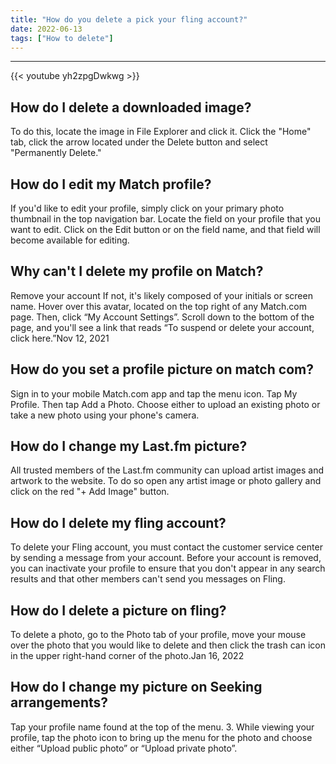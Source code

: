 ```yaml
---
title: "How do you delete a pick your fling account?"
date: 2022-06-13
tags: ["How to delete"]
---
```


---
{{< youtube yh2zpgDwkwg >}}
## How do I delete a downloaded image?
To do this, locate the image in File Explorer and click it. Click the "Home" tab, click the arrow located under the Delete button and select "Permanently Delete."

## How do I edit my Match profile?
If you'd like to edit your profile, simply click on your primary photo thumbnail in the top navigation bar. Locate the field on your profile that you want to edit. Click on the Edit button or on the field name, and that field will become available for editing.

## Why can't I delete my profile on Match?
Remove your account If not, it's likely composed of your initials or screen name. Hover over this avatar, located on the top right of any Match.com page. Then, click “My Account Settings”. Scroll down to the bottom of the page, and you'll see a link that reads “To suspend or delete your account, click here.”Nov 12, 2021

## How do you set a profile picture on match com?
Sign in to your mobile Match.com app and tap the menu icon. Tap My Profile. Then tap Add a Photo. Choose either to upload an existing photo or take a new photo using your phone's camera.

## How do I change my Last.fm picture?
All trusted members of the Last.fm community can upload artist images and artwork to the website. To do so open any artist image or photo gallery and click on the red "+ Add Image" button.

## How do I delete my fling account?
To delete your Fling account, you must contact the customer service center by sending a message from your account. Before your account is removed, you can inactivate your profile to ensure that you don't appear in any search results and that other members can't send you messages on Fling.

## How do I delete a picture on fling?
To delete a photo, go to the Photo tab of your profile, move your mouse over the photo that you would like to delete and then click the trash can icon in the upper right-hand corner of the photo.Jan 16, 2022

## How do I change my picture on Seeking arrangements?
Tap your profile name found at the top of the menu. 3. While viewing your profile, tap the photo icon to bring up the menu for the photo and choose either “Upload public photo” or “Upload private photo”.

